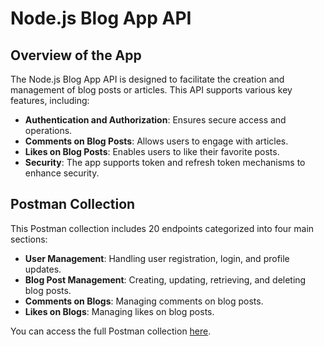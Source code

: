 # Node.js Blog App API

## Overview of the App

The Node.js Blog App API is designed to facilitate the creation and management of blog posts or articles. This API supports various key features, including:

- **Authentication and Authorization**: Ensures secure access and operations.
- **Comments on Blog Posts**: Allows users to engage with articles.
- **Likes on Blog Posts**: Enables users to like their favorite posts.
- **Security**: The app supports token and refresh token mechanisms to enhance security.

## Postman Collection

This Postman collection includes 20 endpoints categorized into four main sections:

- **User Management**: Handling user registration, login, and profile updates.
- **Blog Post Management**: Creating, updating, retrieving, and deleting blog posts.
- **Comments on Blogs**: Managing comments on blog posts.
- **Likes on Blogs**: Managing likes on blog posts.

You can access the full Postman collection [here](https://documenter.getpostman.com/view/14624922/2sA3dygqZX).
